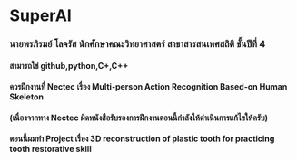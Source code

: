 # SuperAI
### นายพรภิรมย์ โลจรัส นักศักษาคณะวิทยาศาสตร์ สาขาสารสนเทศสถิติ ชั้นปีที่ 4
#### สามารถใช่ github,python,C+,C++
#### ควรฝึกงานที่ Nectec เรื่อง Multi-person Action Recognition Based-on Human Skeleton
#### (เนื่องจากทาง Nectec ผิดหนังสือรับรองการฝึกงานตอนนี้กำลังให้ดำเนินการแก้ไขให้ครับ)
#### ตอนนี้ผมทำ Project เรื่อง 3D reconstruction of plastic tooth for practicing tooth restorative skill